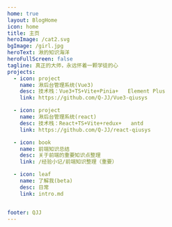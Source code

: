 ```yaml
---
home: true
layout: BlogHome
icon: home
title: 主页
heroImage: /cat2.svg
bgImage: /girl.jpg
heroText: 湫的知识海洋
heroFullScreen: false
tagline: 真正的大师，永远怀着一颗学徒的心
projects:
  - icon: project
    name: 湫后台管理系统(Vue3)
    desc: 技术栈：Vue3+TS+Vite+Pinia+   Element Plus
    link: https://github.com/Q-JJ/Vue3-qiusys

  - icon: project
    name: 湫后台管理系统(react)
    desc: 技术栈：React+TS+Vite+redux+   antd
    link: https://github.com/Q-JJ/react-qiusys

  - icon: book
    name: 前端知识总结
    desc: 关于前端的重要知识点整理
    link: /经验小记/前端知识整理（重要）

  - icon: leaf
    name: 了解我(beta)
    desc: 日常
    link: intro.md


footer: QJJ 
---
```

